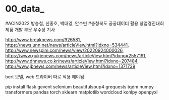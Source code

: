 # 00_data_
#ACIN2022 방승철, 신종호, 박태영, 안수빈 #충청북도 공공데이터 활용 창업경진대회 제품 개발 부문 우수상 기사 

http://www.breaknews.com/926581, https://news.unn.net/news/articleView.html?idxno=534441, http://www.newspim.com/news/view/20220924000026, https://www.gukjenews.com/news/articleView.html?idxno=2557191, http://www.dhnews.co.kr/news/articleView.html?idxno=207484, http://www.jbnews.com/news/articleView.html?idxno=1371739


bert 모델, web 드라이버 따로 적용 해야됨

pip install
flask
gevent
selenium
beautifulsoup4
grequests
tqdm
numpy
transformers
pandas
torch
sklearn
matplotlib
wordcloud
konlpy
openpyxl
